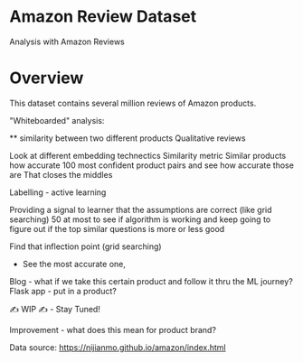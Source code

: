 # Amazon Review Dataset

Analysis with Amazon Reviews

# Overview


This dataset contains several million reviews of Amazon products.

"Whiteboarded" analysis:

** similarity between two different products
Qualitative reviews

Look at different embedding technectics
Similarity metric
Similar products how accurate
100 most confident product pairs and see how accurate those are
That closes the middles

Labelling - active learning

Providing a signal to learner that the assumptions are correct (like grid searching)
50 at most to see if algorithm is working and keep going to figure out if the top similar questions is more or less good

Find that inflection point (grid searching)
- See the most accurate one,

Blog - what if we take this certain product and follow it thru the ML journey?
Flask app - put in a product?


✍️ WIP ✍️ - Stay Tuned!

Improvement - what does this mean for product brand?


Data source: https://nijianmo.github.io/amazon/index.html
